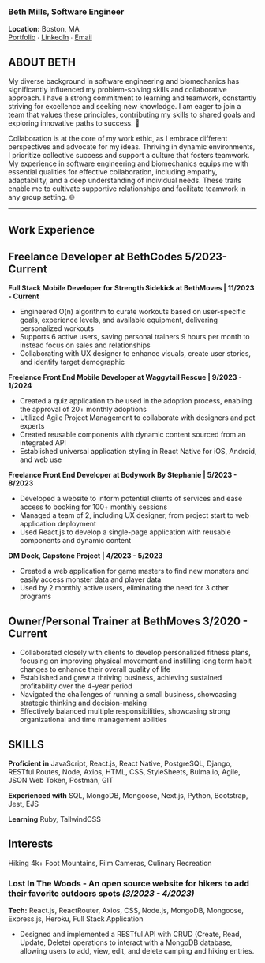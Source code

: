 ### Beth Mills, Software Engineer
**Location:** Boston, MA
</br>
[Portfolio](https://bethjmdev.netlify.app/) ∙ [LinkedIn](https://www.linkedin.com/in/bethmillsdev/) ∙ [Email](mailto:bethjmdev@gmail.com)

## ABOUT BETH

My diverse background in software engineering and biomechanics has significantly influenced my problem-solving skills and collaborative approach. I have a strong commitment to learning and teamwork, constantly striving for excellence and seeking new knowledge. I am eager to join a team that values these principles, contributing my skills to shared goals and exploring innovative paths to success. 🚀

Collaboration is at the core of my work ethic, as I embrace different perspectives and advocate for my ideas. Thriving in dynamic environments, I prioritize collective success and support a culture that fosters teamwork. My experience in software engineering and biomechanics equips me with essential qualities for effective collaboration, including empathy, adaptability, and a deep understanding of individual needs. These traits enable me to cultivate supportive relationships and facilitate teamwork in any group setting. 🌐

---
## Work Experience

## Freelance Developer at BethCodes								            5/2023-Current
   **Full Stack Mobile Developer for Strength Sidekick at BethMoves | 11/2023 - Current**
   
- Engineered O(n) algorithm to curate workouts based on user-specific goals, experience levels, and available equipment, delivering personalized workouts
- Supports 6 active users, saving personal trainers 9 hours per month to instead focus on sales and relationships
- Collaborating with UX designer to enhance visuals, create user stories, and identify target demographic

**Freelance Front End Mobile Developer at Waggytail Rescue | 9/2023 - 1/2024**

- Created a quiz application to be used in the adoption process, enabling the approval of 20+ monthly adoptions
- Utilized Agile Project Management to collaborate with designers and pet experts
- Created reusable components with dynamic content sourced from an integrated API
- Established universal application styling in React Native for iOS, Android, and web use

**Freelance Front End Developer at Bodywork By Stephanie | 5/2023 - 8/2023**

- Developed a website to inform potential clients of services and ease access to booking for 100+ monthly sessions
- Managed a team of 2, including UX designer, from project start to web application deployment
- Used React.js to develop a single-page application with reusable components and dynamic content

**DM Dock, Capstone Project | 4/2023 - 5/2023**

- Created a web application for game masters to find new monsters and easily access monster data and player data
- Used by 2 monthly active users, eliminating the need for 3 other programs

## Owner/Personal Trainer at BethMoves 	      3/2020 - Current

- Collaborated closely with clients to develop personalized fitness plans, focusing on improving physical movement and instilling long term habit changes to enhance their overall quality of life
- Established and grew a thriving business, achieving sustained profitability over the 4-year period
- Navigated the challenges of running a small business, showcasing strategic thinking and decision-making
- Effectively balanced multiple responsibilities, showcasing strong organizational and time management abilities

## SKILLS

**Proficient in** JavaScript, React.js, React Native, PostgreSQL, Django, RESTful Routes, Node, Axios, HTML, CSS, StyleSheets, Bulma.io, Agile, JSON Web Token, Postman, GIT

**Experienced with** SQL, MongoDB, Mongoose, Next.js, Python, Bootstrap, Jest, EJS

**Learning** Ruby, TailwindCSS

## Interests

Hiking 4k+ Foot Mountains, Film Cameras, Culinary Recreation


### Lost In The Woods - An open source website for hikers to add their favorite outdoors spots *(3/2023 - 4/2023)*

**Tech:** React.js, ReactRouter, Axios, CSS, Node.js, MongoDB, Mongoose, Express.js, Heroku, Full Stack Application

- Designed and implemented a RESTful API with CRUD (Create, Read, Update, Delete) operations to interact with a MongoDB database, allowing users to add, view, edit, and delete camping and hiking entries.

